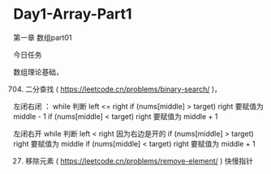 # Day1-Array-Part1
第一章  数组part01


 今日任务 

数组理论基础，

704. 二分查找 (  https://leetcode.cn/problems/binary-search/  )，

左闭右闭 ：
while 判断 left <= right
if (nums[middle] > target) right 要赋值为 middle - 1
if (nums[middle] < target) right 要赋值为 middle + 1

左闭右开
while 判断 left < right 因为右边是开的
if (nums[middle] > target) right 要赋值为 middle
if (nums[middle] < target) right 要赋值为 middle + 1

27. 移除元素 (  https://leetcode.cn/problems/remove-element/  )
快慢指针
